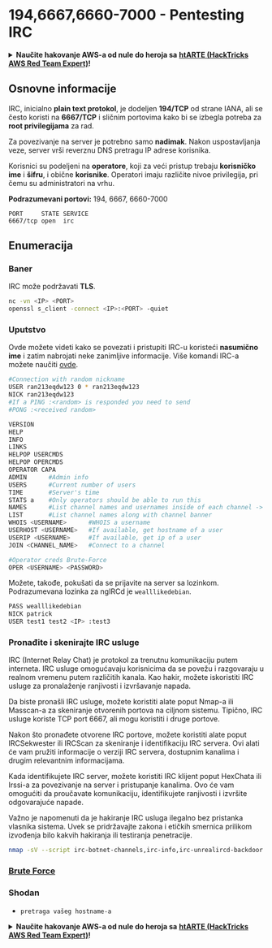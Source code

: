 # 194,6667,6660-7000 - Pentesting IRC

<details>

<summary><strong>Naučite hakovanje AWS-a od nule do heroja sa</strong> <a href="https://training.hacktricks.xyz/courses/arte"><strong>htARTE (HackTricks AWS Red Team Expert)</strong></a><strong>!</strong></summary>

Drugi načini podrške HackTricks-u:

* Ako želite da vidite **vašu kompaniju reklamiranu na HackTricks-u** ili **preuzmete HackTricks u PDF formatu** proverite [**SUBSCRIPTION PLANS**](https://github.com/sponsors/carlospolop)!
* Nabavite [**zvanični PEASS & HackTricks swag**](https://peass.creator-spring.com)
* Otkrijte [**The PEASS Family**](https://opensea.io/collection/the-peass-family), našu kolekciju ekskluzivnih [**NFT-ova**](https://opensea.io/collection/the-peass-family)
* **Pridružite se** 💬 [**Discord grupi**](https://discord.gg/hRep4RUj7f) ili [**telegram grupi**](https://t.me/peass) ili nas **pratite** na **Twitter-u** 🐦 [**@carlospolopm**](https://twitter.com/hacktricks\_live)**.**
* **Podelite svoje hakovanje trikove slanjem PR-ova na** [**HackTricks**](https://github.com/carlospolop/hacktricks) i [**HackTricks Cloud**](https://github.com/carlospolop/hacktricks-cloud) github repozitorijume.

</details>

## Osnovne informacije

IRC, inicialno **plain text protokol**, je dodeljen **194/TCP** od strane IANA, ali se često koristi na **6667/TCP** i sličnim portovima kako bi se izbegla potreba za **root privilegijama** za rad.

Za povezivanje na server je potrebno samo **nadimak**. Nakon uspostavljanja veze, server vrši reverznu DNS pretragu IP adrese korisnika.

Korisnici su podeljeni na **operatore**, koji za veći pristup trebaju **korisničko ime** i **šifru**, i obične **korisnike**. Operatori imaju različite nivoe privilegija, pri čemu su administratori na vrhu.

**Podrazumevani portovi:** 194, 6667, 6660-7000

```
PORT     STATE SERVICE
6667/tcp open  irc
```

## Enumeracija

### Baner

IRC može podržavati **TLS**.

```bash
nc -vn <IP> <PORT>
openssl s_client -connect <IP>:<PORT> -quiet
```

### Uputstvo

Ovde možete videti kako se povezati i pristupiti IRC-u koristeći **nasumično ime** i zatim nabrojati neke zanimljive informacije. Više komandi IRC-a možete naučiti [ovde](https://en.wikipedia.org/wiki/List\_of\_Internet\_Relay\_Chat\_commands#USERIP).

```bash
#Connection with random nickname
USER ran213eqdw123 0 * ran213eqdw123
NICK ran213eqdw123
#If a PING :<random> is responded you need to send
#PONG :<received random>

VERSION
HELP
INFO
LINKS
HELPOP USERCMDS
HELPOP OPERCMDS
OPERATOR CAPA
ADMIN      #Admin info
USERS      #Current number of users
TIME       #Server's time
STATS a    #Only operators should be able to run this
NAMES      #List channel names and usernames inside of each channel -> Nombre del canal y nombre de las personas que estan dentro
LIST       #List channel names along with channel banner
WHOIS <USERNAME>      #WHOIS a username
USERHOST <USERNAME>   #If available, get hostname of a user
USERIP <USERNAME>     #If available, get ip of a user
JOIN <CHANNEL_NAME>   #Connect to a channel

#Operator creds Brute-Force
OPER <USERNAME> <PASSWORD>
```

Možete, takođe, pokušati da se prijavite na server sa lozinkom. Podrazumevana lozinka za ngIRCd je `wealllikedebian`.

```bash
PASS wealllikedebian
NICK patrick
USER test1 test2 <IP> :test3
```

### **Pronađite i skenirajte IRC usluge**

IRC (Internet Relay Chat) je protokol za trenutnu komunikaciju putem interneta. IRC usluge omogućavaju korisnicima da se povežu i razgovaraju u realnom vremenu putem različitih kanala. Kao hakir, možete iskoristiti IRC usluge za pronalaženje ranjivosti i izvršavanje napada.

Da biste pronašli IRC usluge, možete koristiti alate poput Nmap-a ili Masscan-a za skeniranje otvorenih portova na ciljnom sistemu. Tipično, IRC usluge koriste TCP port 6667, ali mogu koristiti i druge portove.

Nakon što pronađete otvorene IRC portove, možete koristiti alate poput IRCSekwester ili IRCScan za skeniranje i identifikaciju IRC servera. Ovi alati će vam pružiti informacije o verziji IRC servera, dostupnim kanalima i drugim relevantnim informacijama.

Kada identifikujete IRC server, možete koristiti IRC klijent poput HexChata ili Irssi-a za povezivanje na server i pristupanje kanalima. Ovo će vam omogućiti da proučavate komunikaciju, identifikujete ranjivosti i izvršite odgovarajuće napade.

Važno je napomenuti da je hakiranje IRC usluga ilegalno bez pristanka vlasnika sistema. Uvek se pridržavajte zakona i etičkih smernica prilikom izvođenja bilo kakvih hakiranja ili testiranja penetracije.

```bash
nmap -sV --script irc-botnet-channels,irc-info,irc-unrealircd-backdoor -p 194,6660-7000 <ip>
```

### [Brute Force](../generic-methodologies-and-resources/brute-force.md#irc)

### Shodan

* `pretraga vašeg hostname-a`

<details>

<summary><strong>Naučite hakovanje AWS-a od nule do heroja sa</strong> <a href="https://training.hacktricks.xyz/courses/arte"><strong>htARTE (HackTricks AWS Red Team Expert)</strong></a><strong>!</strong></summary>

Drugi načini podrške HackTricks-u:

* Ako želite da vidite **vašu kompaniju reklamiranu na HackTricks-u** ili **preuzmete HackTricks u PDF formatu** proverite [**SUBSCRIPTION PLANS**](https://github.com/sponsors/carlospolop)!
* Nabavite [**zvanični PEASS & HackTricks swag**](https://peass.creator-spring.com)
* Otkrijte [**The PEASS Family**](https://opensea.io/collection/the-peass-family), našu kolekciju ekskluzivnih [**NFT-ova**](https://opensea.io/collection/the-peass-family)
* **Pridružite se** 💬 [**Discord grupi**](https://discord.gg/hRep4RUj7f) ili [**telegram grupi**](https://t.me/peass) ili nas **pratite** na **Twitter-u** 🐦 [**@carlospolopm**](https://twitter.com/hacktricks\_live)**.**
* **Podelite svoje hakovanje trikove slanjem PR-ova na** [**HackTricks**](https://github.com/carlospolop/hacktricks) i [**HackTricks Cloud**](https://github.com/carlospolop/hacktricks-cloud) github repozitorijume.

</details>
